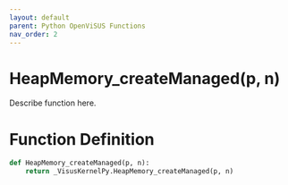 ```yaml
---
layout: default
parent: Python OpenViSUS Functions
nav_order: 2
---
```


# HeapMemory_createManaged(p, n)

Describe function here.

# Function Definition

```python
def HeapMemory_createManaged(p, n):
    return _VisusKernelPy.HeapMemory_createManaged(p, n)

```
